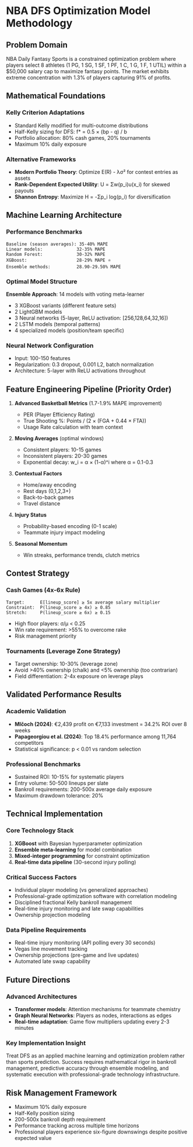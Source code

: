# NBA DFS Optimization Model Methodology

## Problem Domain
NBA Daily Fantasy Sports is a constrained optimization problem where players select 8 athletes (1 PG, 1 SG, 1 SF, 1 PF, 1 C, 1 G, 1 F, 1 UTIL) within a $50,000 salary cap to maximize fantasy points. The market exhibits extreme concentration with 1.3% of players capturing 91% of profits.

## Mathematical Foundations

### Kelly Criterion Adaptations
- Standard Kelly modified for multi-outcome distributions
- Half-Kelly sizing for DFS: f* = 0.5 × (bp - q) / b
- Portfolio allocation: 80% cash games, 20% tournaments
- Maximum 10% daily exposure

### Alternative Frameworks
- **Modern Portfolio Theory**: Optimize E(R) - λσ² for contest entries as assets
- **Rank-Dependent Expected Utility**: U = Σw(p_i)u(x_i) for skewed payouts
- **Shannon Entropy**: Maximize H = -Σp_i log(p_i) for diversification

## Machine Learning Architecture

### Performance Benchmarks
```
Baseline (season averages): 35-40% MAPE
Linear models:             32-35% MAPE
Random Forest:             30-32% MAPE
XGBoost:                   28-29% MAPE ⭐
Ensemble methods:          28.90-29.50% MAPE
```

### Optimal Model Structure
**Ensemble Approach**: 14 models with voting meta-learner
- 3 XGBoost variants (different feature sets)
- 2 LightGBM models
- 3 Neural networks (5-layer, ReLU activation: [256,128,64,32,16])
- 2 LSTM models (temporal patterns)
- 4 specialized models (position/team specific)

### Neural Network Configuration
- Input: 100-150 features
- Regularization: 0.3 dropout, 0.001 L2, batch normalization
- Architecture: 5-layer with ReLU activations throughout

## Feature Engineering Pipeline (Priority Order)

1. **Advanced Basketball Metrics** (1.7-1.9% MAPE improvement)
   - PER (Player Efficiency Rating)
   - True Shooting %: Points / (2 × (FGA + 0.44 × FTA))
   - Usage Rate calculation with team context

2. **Moving Averages** (optimal windows)
   - Consistent players: 10-15 games
   - Inconsistent players: 20-30 games
   - Exponential decay: w_i = α × (1-α)^i where α = 0.1-0.3

3. **Contextual Factors**
   - Home/away encoding
   - Rest days (0,1,2,3+)
   - Back-to-back games
   - Travel distance

4. **Injury Status**
   - Probability-based encoding (0-1 scale)
   - Teammate injury impact modeling

5. **Seasonal Momentum**
   - Win streaks, performance trends, clutch metrics

## Contest Strategy

### Cash Games (4x-6x Rule)
```
Target:      E[lineup_score] ≥ 5x average salary multiplier
Constraint:  P(lineup_score ≥ 4x) ≥ 0.85
Stretch:     P(lineup_score ≥ 6x) ≥ 0.15
```
- High floor players: σ/μ < 0.25
- Win rate requirement: >55% to overcome rake
- Risk management priority

### Tournaments (Leverage Zone Strategy)
- Target ownership: 10-30% (leverage zone)
- Avoid >40% ownership (chalk) and <5% ownership (too contrarian)
- Field differentiation: 2-4x exposure on leverage plays

## Validated Performance Results

### Academic Validation
- **Mlčoch (2024)**: €2,439 profit on €7,133 investment = 34.2% ROI over 8 weeks
- **Papageorgiou et al. (2024)**: Top 18.4% performance among 11,764 competitors
- Statistical significance: p < 0.01 vs random selection

### Professional Benchmarks
- Sustained ROI: 10-15% for systematic players
- Entry volume: 50-500 lineups per slate
- Bankroll requirements: 200-500x average daily exposure
- Maximum drawdown tolerance: 20%

## Technical Implementation


### Core Technology Stack
1. **XGBoost** with Bayesian hyperparameter optimization
2. **Ensemble meta-learning** for model combination
3. **Mixed-integer programming** for constraint optimization
4. **Real-time data pipeline** (30-second injury polling)

### Critical Success Factors
- Individual player modeling (vs generalized approaches)
- Professional-grade optimization software with correlation modeling
- Disciplined fractional Kelly bankroll management
- Real-time injury monitoring and late swap capabilities
- Ownership projection modeling

### Data Pipeline Requirements
- Real-time injury monitoring (API polling every 30 seconds)
- Vegas line movement tracking
- Ownership projections (pre-game and live updates)
- Automated late swap capability

## Future Directions

### Advanced Architectures
- **Transformer models**: Attention mechanisms for teammate chemistry
- **Graph Neural Networks**: Players as nodes, interactions as edges
- **Real-time adaptation**: Game flow multipliers updating every 2-3 minutes

### Key Implementation Insight
Treat DFS as an applied machine learning and optimization problem rather than sports prediction. Success requires mathematical rigor in bankroll management, predictive accuracy through ensemble modeling, and systematic execution with professional-grade technology infrastructure.

## Risk Management Framework
- Maximum 10% daily exposure
- Half-Kelly position sizing
- 200-500x bankroll depth requirement
- Performance tracking across multiple time horizons
- Professional players experience six-figure downswings despite positive expected value